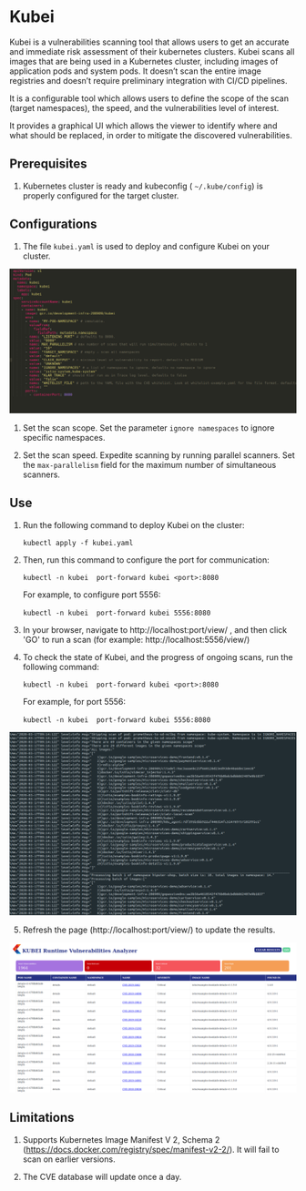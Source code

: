# Kubei 

Kubei is a vulnerabilities scanning tool that allows users to get an accurate and immediate risk assessment of their kubernetes clusters. Kubei scans all images that are being used in a Kubernetes cluster, including images of application pods and system pods. It doesn’t scan the entire image registries and doesn’t require preliminary integration with CI/CD pipelines. 

It is a configurable tool which allows users to define the scope of the scan (target namespaces), the speed, and the vulnerabilities level of interest.

It provides a graphical UI which allows the viewer to identify where and what should be replaced, in order to mitigate the discovered vulnerabilities. 


## Prerequisites 

1. Kubernetes cluster is ready and kubeconfig ( ```~/.kube/config```) is properly configured for the target cluster.

## Configurations 

1. The file ```kubei.yaml``` is used to deploy and configure Kubei on your cluster.

![](images/kubei-config.png)   

1. Set the scan scope. Set the parameter ```ignore namespaces``` to ignore specific namespaces.

1. Set the scan speed. Expedite scanning by running parallel scanners. Set the ```max-parallelism``` field for the maximum number of simultaneous scanners.

## Use 

1. Run the following command to deploy Kubei on the cluster:

    ```
    kubectl apply -f kubei.yaml 
    ```

2. Then, run this command to configure the port for communication:

    ```
	kubectl -n kubei  port-forward kubei <port>:8080 
    ```    
	For example, to configure port 5556:
	
	```kubectl -n kubei  port-forward kubei 5556:8080```

3. In your browser, navigate to http://localhost:port/view/ , and then click  'GO' to run a scan (for example: http://localhost:5556/view/)

4. To check the state of Kubei, and the progress of ongoing scans, run the following command:

    ```
	kubectl -n kubei  port-forward kubei <port>:8080  
    ```
	
	For example, for port 5556:
	
	```kubectl -n kubei  port-forward kubei 5556:8080```

![](images/kubei-progress.png)

5. Refresh the page (http://localhost:port/view/) to update the results.

![](images/kubei-results.png)     


## Limitations 

1. Supports Kubernetes Image Manifest V 2, Schema 2 (https://docs.docker.com/registry/spec/manifest-v2-2/). It will fail to scan on earlier versions.
 
2. The CVE database will update once a day.

